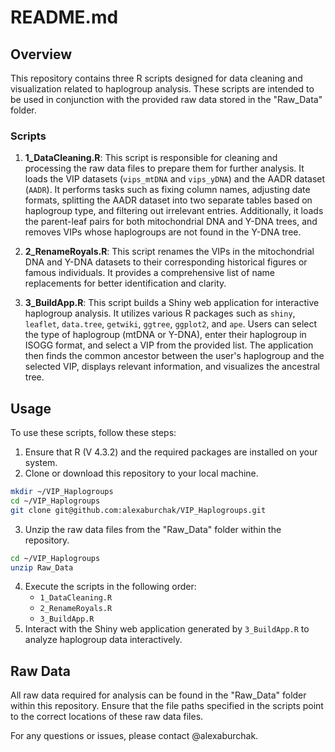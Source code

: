 # README.md

## Overview
This repository contains three R scripts designed for data cleaning and visualization related to haplogroup analysis. 
These scripts are intended to be used in conjunction with the provided raw data stored in the "Raw_Data" folder.

### Scripts
1. **1_DataCleaning.R**: This script is responsible for cleaning and processing the raw data files to prepare them for 
further analysis. It loads the VIP datasets (`vips_mtDNA` and `vips_yDNA`) and the AADR dataset (`AADR`). It performs 
tasks such as fixing column names, adjusting date formats, splitting the AADR dataset into two separate tables based on 
haplogroup type, and filtering out irrelevant entries. Additionally, it loads the parent-leaf pairs for both 
mitochondrial DNA and Y-DNA trees, and removes VIPs whose haplogroups are not found in the Y-DNA tree.

2. **2_RenameRoyals.R**: This script renames the VIPs in the mitochondrial DNA and Y-DNA datasets to their 
corresponding historical figures or famous individuals. It provides a comprehensive list of name replacements for 
better identification and clarity.

3. **3_BuildApp.R**: This script builds a Shiny web application for interactive haplogroup analysis. It utilizes 
various R packages such as `shiny`, `leaflet`, `data.tree`, `getwiki`, `ggtree`, `ggplot2`, and `ape`. Users can select 
the type of haplogroup (mtDNA or Y-DNA), enter their haplogroup in ISOGG format, and select a VIP from the provided 
list. The application then finds the common ancestor between the user's haplogroup and the selected VIP, displays 
relevant information, and visualizes the ancestral tree.

## Usage
To use these scripts, follow these steps:
1. Ensure that R (V 4.3.2) and the required packages are installed on your system.
2. Clone or download this repository to your local machine.
```sh
mkdir ~/VIP_Haplogroups
cd ~/VIP_Haplogroups
git clone git@github.com:alexaburchak/VIP_Haplogroups.git
```
3. Unzip the raw data files from the "Raw_Data" folder within the repository.
```sh
cd ~/VIP_Haplogroups
unzip Raw_Data
```
4. Execute the scripts in the following order:
   - `1_DataCleaning.R`
   - `2_RenameRoyals.R`
   - `3_BuildApp.R`
5. Interact with the Shiny web application generated by `3_BuildApp.R` to analyze haplogroup data interactively.

## Raw Data
All raw data required for analysis can be found in the "Raw_Data" folder within this repository. Ensure that the 
file paths specified in the scripts point to the correct locations of these raw data files.

For any questions or issues, please contact @alexaburchak.

